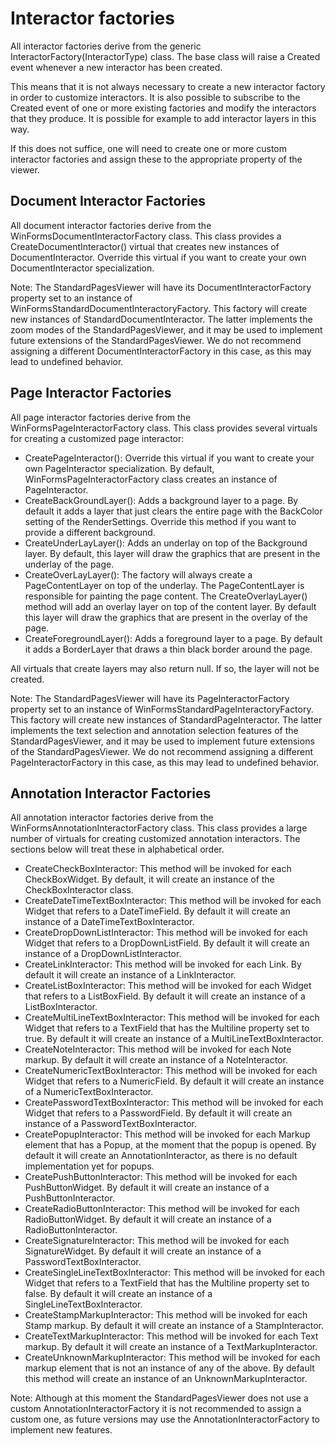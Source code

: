 # Interactor factories

All interactor factories derive from the generic InteractorFactory(InteractorType) class. The base class will raise a Created event whenever a new interactor has been created.

This means that it is not always necessary to create a new interactor factory in order to customize interactors. It is also possible to subscribe to the Created event of one or more existing factories and modify the interactors that they produce. It is possible for example to add interactor layers in this way.

If this does not suffice, one will need to create one or more custom interactor factories and assign these to the appropriate property of the viewer.

## Document Interactor Factories

All document interactor factories derive from the WinFormsDocumentInteractorFactory class. This class provides a CreateDocumentInteractor() virtual that creates new instances of DocumentInteractor. Override this virtual if you want to create your own DocumentInteractor specialization.

Note: The StandardPagesViewer will have its DocumentInteractorFactory property set to an instance of WinFormsStandardDocumentInteractoryFactory. This factory will create new instances of StandardDocumentInteractor. The latter implements the zoom modes of the StandardPagesViewer, and it may be used to implement future extensions of the StandardPagesViewer. We do not recommend assigning a different DocumentInteractorFactory in this case, as this may lead to undefined behavior.

## Page Interactor Factories

All page interactor factories derive from the WinFormsPageInteractorFactory class. This class provides several virtuals for creating a customized page interactor:

- CreatePageInteractor(): Override this virtual if you want to create your own PageInteractor specialization. By default, WinFormsPageInteractorFactory class creates an instance of PageInteractor.
- CreateBackGroundLayer(): Adds a background layer to a page. By default it adds a layer that just clears the entire page with the BackColor setting of the RenderSettings. Override this method if you want to provide a different background.
- CreateUnderLayLayer(): Adds an underlay on top of the Background layer. By default, this layer will draw the graphics that are present in the underlay of the page.
- CreateOverLayLayer(): The factory will always create a PageContentLayer on top of the underlay. The PageContentLayer is responsible for painting the page content. The CreateOverlayLayer() method will add an overlay layer on top of the content layer. By default this layer will draw the graphics that are present in the overlay of the page.
- CreateForegroundLayer(): Adds a foreground layer to a page. By default it adds a BorderLayer that draws a thin black border around the page.

All virtuals that create layers may also return null. If so, the layer will not be created.

Note: The StandardPagesViewer will have its PageInteractorFactory property set to an instance of WinFormsStandardPageInteractoryFactory. This factory will create new instances of StandardPageInteractor. The latter implements the text selection and annotation selection features of the StandardPagesViewer, and it may be used to implement future extensions of the StandardPagesViewer. We do not recommend assigning a different PageInteractorFactory in this case, as this may lead to undefined behavior.

## Annotation Interactor Factories

All annotation interactor factories derive from the WinFormsAnnotationInteractorFactory class. This class provides a large number of virtuals for creating customized annotation interactors. The sections below will treat these in alphabetical order.

- CreateCheckBoxInteractor: This method will be invoked for each CheckBoxWidget. By default, it will create an instance of the CheckBoxInteractor class.
- CreateDateTimeTextBoxInteractor: This method will be invoked for each Widget that refers to a DateTimeField. By default it will create an instance of a DateTimeTextBoxInteractor.
- CreateDropDownListInteractor: This method will be invoked for each Widget that refers to a DropDownListField. By default it will create an instance of a DropDownListInteractor.
- CreateLinkInteractor: This method will be invoked for each Link. By default it will create an instance of a LinkInteractor.
- CreateListBoxInteractor: This method will be invoked for each Widget that refers to a ListBoxField. By default it will create an instance of a ListBoxInteractor.
- CreateMultiLineTextBoxInteractor: This method will be invoked for each Widget that refers to a TextField that has the Multiline property set to true. By default it will create an instance of a MultiLineTextBoxInteractor.
- CreateNoteInteractor: This method will be invoked for each Note markup. By default it will create an instance of a NoteInteractor.
- CreateNumericTextBoxInteractor: This method will be invoked for each Widget that refers to a NumericField. By default it will create an instance of a NumericTextBoxInteractor.
- CreatePasswordTextBoxInteractor: This method will be invoked for each Widget that refers to a PasswordField. By default it will create an instance of a PasswordTextBoxInteractor.
- CreatePopupInteractor: This method will be invoked for each Markup element that has a Popup, at the moment that the popup is opened. By default it will create an AnnotationInteractor, as there is no default implementation yet for popups.
- CreatePushButtonInteractor: This method will be invoked for each PushButtonWidget. By default it will create an instance of a PushButtonInteractor.
- CreateRadioButtonInteractor: This method will be invoked for each RadioButtonWidget. By default it will create an instance of a RadioButtonInteractor.
- CreateSignatureInteractor: This method will be invoked for each SignatureWidget. By default it will create an instance of a PasswordTextBoxInteractor.
- CreateSingleLineTextBoxInteractor: This method will be invoked for each Widget that refers to a TextField that has the Multiline property set to false. By default it will create an instance of a SingleLineTextBoxInteractor.
- CreateStampMarkupInteractor: This method will be invoked for each Stamp markup. By default it will create an instance of a StampInteractor.
- CreateTextMarkupInteractor: This method will be invoked for each Text markup. By default it will create an instance of a TextMarkupInteractor.
- CreateUnknownMarkupInteractor: This method will be invoked for each markup element that is not an instance of any of the above. By default this method will create an instance of an UnknownMarkupInteractor.

Note: Although at this moment the StandardPagesViewer does not use a custom AnnotationInteractorFactory it is not recommended to assign a custom one, as future versions may use the AnnotationInteractorFactory to implement new features.
